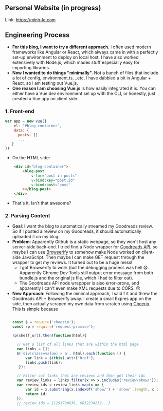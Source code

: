 ## Personal Website (in progress) 

Link: https://minh-le.com

## Engineering Process
- **For this blog, I want to try a different approach.** I often used modern frameworks like Angular or React, which always came in with a perfectly set-up environment to deploy on local host. I have also worked extensively with Node.js, which mades stuff especially easy for importing libraries. 
- **Now I wanted to do things "minimally".** Not a bunch of files that include a lot of config, environment.ts, ..etc. 
I have dabbled a bit in Angular + React, so I am testing out Vue.js. 
- **One reason I am choosing Vue.js** is how easily integrated it is. You can either have a Vue dev environment set up with the CLI, or honestly, just created a Vue app on client side. 


### 1. Front-end 

```javascript
var app = new Vue({
    el: '#blog-container',
    data: {
      posts: []
      ... 
   } 
}) 
```
- On the HTML side: 
```html
    <div id="blog-container">
        <blog-post
            v-for="post in posts"
            v-bind:key="post.id"
            v-bind:post="post"
        ></blog-post>
    </div>  
```
  
- That's it. Isn't that awesome?

### 2. Parsing Content
- **Goal**: I want the blog to automatically streamed my Goodreads review. So if I posted a review on my Goodreads, it should automatically uploaded it on my blog.
- **Problem**: Apparently Github is a static webpage, so they won't host any server-side back-end. I tried find a Node wrapper for [Goodreads API](https://github.com/bdickason/node-goodreads), so maybe I can use [Browserify](https://github.com/browserify/browserify) to somehow make Node worked on client-side JavaScript. Then maybe I can make GET request through the wrapper to get my reviews. It turned out to be a huge mess! 
    - I got Browserify to work (but the debugging process was hell 😧. Apparently Chrome Dev Tools still output error message from both bundle.js and the original js file, which I had to filter out).
    - The Goodreads API node wrappper is also error-prone, and apparently I can't even make XML requests due to CORS.  😢  
- **New Approach**: Following the minimal approach, I said f it and threw the Goodreads API + Browserify away. I create a small Expres app on the side, then actually scraped my own data from scratch using [Cheerio](https://github.com/cheeriojs/cheerio). This is simple because 
    ```javascript 
    
    const $ = require('cheerio'); 
    const rp = require('request-promise');  

    rp(shelf_url).then(function(html){
  
      // Get a list of all links that are within the html page 
      var links = []; 
      $('div[class=value] > a', html).each(function () {
          var link = $(this).attr('href');
          links.push(link);
       }); 
  
      // Filter out links that are reviews and then get their ids 
      var review_links = links.filter(x => x.includes('review/show/'));
      var review_ids = review_links.map(x => { 
          var id = x.substring(x.indexOf('show/') + 'show/'.length, x.length); 
          return id; 
      }); 
      // review_ids = [1291790836, 6832234232...] 
      ```

